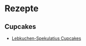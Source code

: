 # Rezepte

## Cupcakes
* [Lebkuchen-Spekulatius Cupcakes](https://github.com/lociii/rezepte/blob/master/cupcakes/lebkuchen-spekulatius.md)
